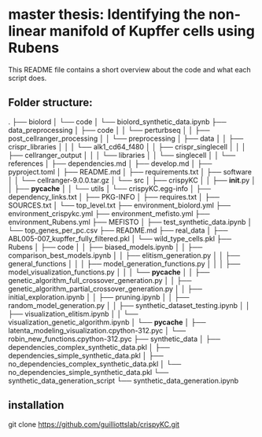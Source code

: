# master thesis: Identifying the non-linear manifold of Kupffer cells using Rubens

This README file contains a short overview about the code and what each script does.

## Folder structure:
.
├── biolord
│   └── code
│       └── biolord_synthetic_data.ipynb
├── data_preprocessing
│   ├── code
│   │   └── perturbseq
│   │       ├── post_cellranger_processing
│   │       └── preprocessing
│   ├── data
│   │   ├── crispr_libraries
│   │   │   └── alk1_cd64_f480
│   │   ├── crispr_singlecell
│   │   │   ├── cellranger_output
│   │   │   └── libraries
│   │   └── singlecell
│   │       └── references
│   ├── dependencies.md
│   ├── develop.md
│   ├── pyproject.toml
│   ├── README.md
│   ├── requirements.txt
│   ├── software
│   │   └── cellranger-9.0.0.tar.gz
│   └── src
│       ├── crispyKC
│       │   ├── __init__.py
│       │   ├── __pycache__
│       │   └── utils
│       └── crispyKC.egg-info
│           ├── dependency_links.txt
│           ├── PKG-INFO
│           ├── requires.txt
│           ├── SOURCES.txt
│           └── top_level.txt
├── environment_biolord.yml
├── environment_crispykc.yml
├── environment_mefisto.yml
├── environment_Rubens.yml
├── MEFISTO
│   ├── test_synthetic_data.ipynb
│   └── top_genes_per_pc.csv
├── README.md
├── real_data
│   ├── ABL005-007_kupffer_fully_filtered.pkl
│   └── wild_type_cells.pkl
├── Rubens
│   ├── code
│   │   ├── biased_models.ipynb
│   │   ├── comparison_best_models.ipynb
│   │   ├── elitism_generation.py
│   │   ├── general_functions
│   │   │   ├── model_generation_functions.py
│   │   │   ├── model_visualization_functions.py
│   │   │   └── __pycache__
│   │   ├── genetic_algorithm_full_crossover_generation.py
│   │   ├── genetic_algorithm_partial_crossover_generation.py
│   │   ├── initial_exploration.ipynb
│   │   ├── pruning.ipynb
│   │   ├── random_model_generation.py
│   │   ├── synthetic_dataset_testing.ipynb
│   │   ├── visualization_elitism.ipynb
│   │   └── visualization_genetic_algorithm.ipynb
│   └── __pycache__
│       ├── latenta_modeling_visualization.cpython-312.pyc
│       └── robin_new_functions.cpython-312.pyc
├── synthetic_data
│   ├── dependencies_complex_synthetic_data.pkl
│   ├── dependencies_simple_synthetic_data.pkl
│   ├── no_dependencies_complex_synthetic_data.pkl
│   └── no_dependencies_simple_synthetic_data.pkl
└── synthetic_data_generation_script
    └── synthetic_data_generation.ipynb

## installation

git clone https://github.com/guilliottslab/crispyKC.git
